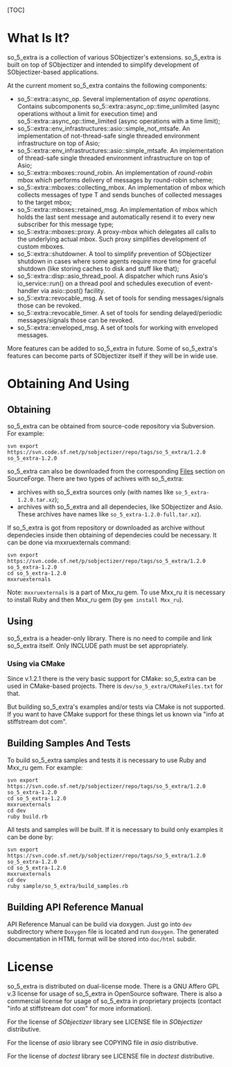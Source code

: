 [TOC]

# What Is It?

so_5_extra is a collection of various SObjectizer's extensions. so_5_extra is built on top of SObjectizer and intended to simplify development of SObjectizer-based applications.

At the current moment so_5_extra contains the following components:

* so_5::extra::async_op. Several implementation of *async operations*. Contains subcomponents so_5::extra::async_op::time_unlimited (async operations without a limit for execution time) and so_5::extra::async_op::time_limited (async operations with a time limit);
* so_5::extra::env_infrastructures::asio::simple_not_mtsafe. An implementation of not-thread-safe single threaded environment infrastructure on top of Asio;
* so_5::extra::env_infrastructures::asio::simple_mtsafe. An implementation of thread-safe single threaded environment infrastructure on top of Asio;
* so_5::extra::mboxes::round_robin. An implementation of *round-robin* mbox which performs delivery of messages by round-robin scheme;
* so_5::extra::mboxes::collecting_mbox. An implementation of mbox which collects messages of type T and sends bunches of collected messages to the target mbox;
* so_5::extra::mboxes::retained_msg. An implementation of mbox which holds the last sent message and automatically resend it to every new subscriber for this message type;
* so_5::extra::mboxes::proxy. A proxy-mbox which delegates all calls to the underlying actual mbox. Such proxy simplifies development of custom mboxes.
* so_5::extra::shutdowner. A tool to simplify prevention of SObjectizer shutdown in cases where some agents require more time for graceful shutdown (like storing caches to disk and stuff like that);
* so_5::extra::disp::asio_thread_pool. A dispatcher which runs Asio's io_service::run() on a thread pool and schedules execution of event-handler via asio::post() facility.
* so_5::extra::revocable_msg. A set of tools for sending messages/signals those can be revoked. 
* so_5::extra::revocable_timer. A set of tools for sending delayed/periodic messages/signals those can be revoked.
* so_5::extra::enveloped_msg. A set of tools for working with enveloped messages.

More features can be added to so_5_extra in future. Some of so_5_extra's features can become parts of SObjectizer itself if they will be in wide use.

# Obtaining And Using

## Obtaining 

so_5_extra can be obtained from source-code repository via Subversion. For example:

    svn export https://svn.code.sf.net/p/sobjectizer/repo/tags/so_5_extra/1.2.0 so_5_extra-1.2.0

so_5_extra can also be downloaded from the corresponding [Files](https://sourceforge.net/projects/sobjectizer/files/sobjectizer/so_5_extra/) section on SourceForge. There are two types of achives with so_5_extra: 

* archives with so_5_extra sources only (with names like `so_5_extra-1.2.0.tar.xz`);
* archives with so_5_extra and all dependecies, like SObjectizer and Asio. These archives have names like `so_5_extra-1.2.0-full.tar.xz`).

If so_5_extra is got from repository or downloaded as archive without dependecies inside then obtaining of dependecies could be necessary. It can be done via mxxruexternals command: 

    svn export https://svn.code.sf.net/p/sobjectizer/repo/tags/so_5_extra/1.2.0 so_5_extra-1.2.0
    cd so_5_extra-1.2.0
    mxxruexternals

Note: `mxxruexternals` is a part of Mxx_ru gem. To use Mxx_ru it is necessary to install Ruby and then Mxx_ru gem (by `gem install Mxx_ru`).

## Using

so_5_extra is a header-only library. There is no need to compile and link so_5_extra itself. Only INCLUDE path must be set appropriately.

### Using via CMake

Since v.1.2.1 there is the very basic support for CMake: so_5_extra can be used
in CMake-based projects. There is `dev/so_5_extra/CMakeFiles.txt` for that.

But building so_5_extra's examples and/or tests via CMake is not supported.
If you want to have CMake support for these things let us known
via "info at stiffstream dot com".

## Building Samples And Tests

To build so_5_extra samples and tests it is necessary to use Ruby and Mxx_ru gem. For example:

    svn export https://svn.code.sf.net/p/sobjectizer/repo/tags/so_5_extra/1.2.0 so_5_extra-1.2.0
    cd so_5_extra-1.2.0
    mxxruexternals
    cd dev
    ruby build.rb

All tests and samples will be built. If it is necessary to build only examples it can be done by:

    svn export https://svn.code.sf.net/p/sobjectizer/repo/tags/so_5_extra/1.2.0 so_5_extra-1.2.0
    cd so_5_extra-1.2.0
    mxxruexternals
    cd dev
    ruby sample/so_5_extra/build_samples.rb

## Building API Reference Manual

API Reference Manual can be build via doxygen. Just go into `dev` subdirectory where `Doxygen` file is located and run `doxygen`. The generated documentation in HTML format will be stored into `doc/html` subdir.

# License

so_5_extra is distributed on dual-license mode. There is a GNU Affero GPL v.3 license for usage of so_5_extra in OpenSource software. There is also a commercial license for usage of so_5_extra in proprietary projects (contact "info at stiffstream dot com" for more information).

For the license of *SObjectizer* library see LICENSE file in *SObjectizer* distributive.

For the license of *asio* library see COPYING file in *asio* distributive.

For the license of *doctest* library see LICENSE file in *doctest* distributive.

